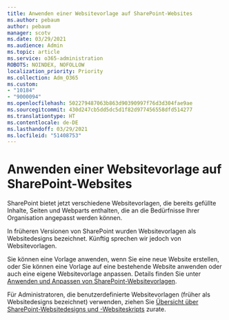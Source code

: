 ```yaml
---
title: Anwenden einer Websitevorlage auf SharePoint-Websites
ms.author: pebaum
author: pebaum
manager: scotv
ms.date: 03/29/2021
ms.audience: Admin
ms.topic: article
ms.service: o365-administration
ROBOTS: NOINDEX, NOFOLLOW
localization_priority: Priority
ms.collection: Adm_O365
ms.custom:
- "10184"
- "9000094"
ms.openlocfilehash: 502279487063b863d90390997f76d3d304fae9ae
ms.sourcegitcommit: 430d247cb5dd5dc5d1f82d977456558dfd514277
ms.translationtype: HT
ms.contentlocale: de-DE
ms.lasthandoff: 03/29/2021
ms.locfileid: "51408753"
---
```

# <a name="apply-site-template-to-sharepoint-sites"></a>Anwenden einer Websitevorlage auf SharePoint-Websites

SharePoint bietet jetzt verschiedene Websitevorlagen, die bereits gefüllte Inhalte, Seiten und Webparts enthalten, die an die Bedürfnisse Ihrer Organisation angepasst werden können. 

In früheren Versionen von SharePoint wurden Websitevorlagen als Websitedesigns bezeichnet. Künftig sprechen wir jedoch von Websitevorlagen. 

Sie können eine Vorlage anwenden, wenn Sie eine neue Website erstellen, oder Sie können eine Vorlage auf eine bestehende Website anwenden oder auch eine eigene Websitevorlage anpassen. Details finden Sie unter [Anwenden und Anpassen von SharePoint-Websitevorlagen](https://support.microsoft.com/office/39382463-0e45-4d1b-be27-0e96aeec8398).

Für Administratoren, die benutzerdefinierte Websitevorlagen (früher als Websitedesigns bezeichnet) verwenden, ziehen Sie [Übersicht über SharePoint-Websitedesigns und -Websiteskripts](https://docs.microsoft.com/sharepoint/dev/declarative-customization/site-design-overview) zurate.

